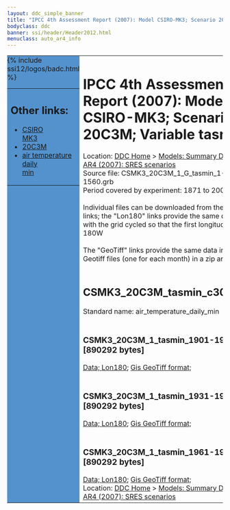 ```yaml
---
layout: ddc_simple_banner
title: "IPCC 4th Assessment Report (2007): Model CSIRO-MK3; Scenario 20C3M; Variable tasmin"
bodyclass: ddc
banner: ssi/header/Header2012.html
menuclass: auto_ar4_info
---
```



<table width="100%" border="0" cellspacing="0" cellpadding="0" style="border-collapse: collapse;">
<tr style="margin:0;padding:0;border:0;">
<td style="margin:0;padding:0;border:0;height:1pt;width:150pt;background:#5492CD;" valign="top" >

<div id="lh-col2" class="auto_ar4_info">
<table class="menumain" bgcolor="#5492CD" cellspacing="0" width="100%" border="0">
<tr><td>
<h2> Other links:</h2>
<ul>
<li><a href="/auto/ar4/model-CSIRO-MK3.html">CSIRO<br/>MK3</a></li>
<li><a href="/auto/ar4/scenario-20C3M.html">20C3M</a></li>
<li><a href="/auto/ar4/var-air_temperature_daily_min.html">air temperature daily<br/> min</a></li>
</ul>
</td></tr>
{% include ssi12/logos/badc.html %}
</table>
</div>
</td>
<td><h1>IPCC 4th Assessment Report (2007): Model CSIRO-MK3; Scenario 20C3M; Variable tasmin</h1>

<!-- Breadcrumb1 -->
<div id="breadcrumb1" align="left">
Location: <a href="/index.html">DDC Home</a> > <a href="/sim/gcm_clim/">Models: Summary Data</a>
> <a href="/sim/gcm_clim/SRES_AR4/index.html">AR4 (2007): SRES scenarios</a>
</div>
<!-- End of Breadcrumb1 -->Source file: CSMK3_20C3M_1_G_tasmin_1-1560.grb
<br/>
Period covered by experiment: 1871 to 2000<br/>
<br/>Individual files can be downloaded from the "data" links; the "Lon180" links provide the same data
         with the grid cycled so that the first longitude is 180W<br/>
<br/>The "GeoTiff" links provide the same data in 12 Geotiff files (one for each month)
          in a zip archive<br/>
<br/><h2>CSMK3_20C3M_tasmin_c30a.tar</h2>
Standard name: air_temperature_daily_min<br>
<br/><h3>CSMK3_20C3M_1_tasmin_1901-1930.nc [890292 bytes]</h3>
<a href="http://apps.ipcc-data.org/cgi-bin/downl/ar4_nc/tasmin/CSMK3_20C3M_1_tasmin_1901-1930.nc">Data; </a><a href="http://apps.ipcc-data.org/cgi-bin/downl/ar4_nc/tasmin/CSMK3_20C3M_1_tasmin_1901-1930.cyto180.nc"> Lon180</a>; <a href="/cgi-bin/downl/ar4_tif/tasmin/CSMK3_20C3M_1_tasmin_1901-1930.zip">Gis GeoTiff format; </a><br/>
<br/><h3>CSMK3_20C3M_1_tasmin_1931-1960.nc [890292 bytes]</h3>
<a href="http://apps.ipcc-data.org/cgi-bin/downl/ar4_nc/tasmin/CSMK3_20C3M_1_tasmin_1931-1960.nc">Data; </a><a href="http://apps.ipcc-data.org/cgi-bin/downl/ar4_nc/tasmin/CSMK3_20C3M_1_tasmin_1931-1960.cyto180.nc"> Lon180</a>; <a href="/cgi-bin/downl/ar4_tif/tasmin/CSMK3_20C3M_1_tasmin_1931-1960.zip">Gis GeoTiff format; </a><br/>
<br/><h3>CSMK3_20C3M_1_tasmin_1961-1990.nc [890292 bytes]</h3>
<a href="http://apps.ipcc-data.org/cgi-bin/downl/ar4_nc/tasmin/CSMK3_20C3M_1_tasmin_1961-1990.nc">Data; </a><a href="http://apps.ipcc-data.org/cgi-bin/downl/ar4_nc/tasmin/CSMK3_20C3M_1_tasmin_1961-1990.cyto180.nc"> Lon180</a>; <a href="/cgi-bin/downl/ar4_tif/tasmin/CSMK3_20C3M_1_tasmin_1961-1990.zip">Gis GeoTiff format; </a><br/>
<!-- Breadcrumb2 -->
<div id="breadcrumb2" align="left">
Location: <a href="/index.html">DDC Home</a> > <a href="/sim/gcm_clim/">Models: Summary Data</a>
> <a href="/sim/gcm_clim/SRES_AR4/index.html">AR4 (2007): SRES scenarios</a>
</div>
<!-- End of Breadcrumb2 --></td></tr></table>
